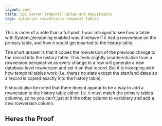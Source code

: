 ```yaml
---
layout: post
title: SQL Server Temporal Tables and Rowversions
tags: sqlserver rowversions temporal tables
---
```


This is more of a note than a full post. I was intruiged to see how a table with System_Versioning enabled would behave if it had a rowversion on the primary table, and how it would get inserted to the history table. 

The short answer is that it copies the rowversion of the previous change to the record into the history table. This feels slightly counterintuitive from a rowversion perspective as every change to a row will generate a new database level rowversion and set it on that record. But it is inkeeping with how temporal tables work (i.e. theres no state except the start/end dates so a record is copied exactly into the history table).

It should also be noted that there doesnt appear to be a way to add a rowversion to the history table either. I.e. it must match the primary tables columns, so no you can't just st it the other column to varbinary and add a new rowversion column.

## Heres the Proof